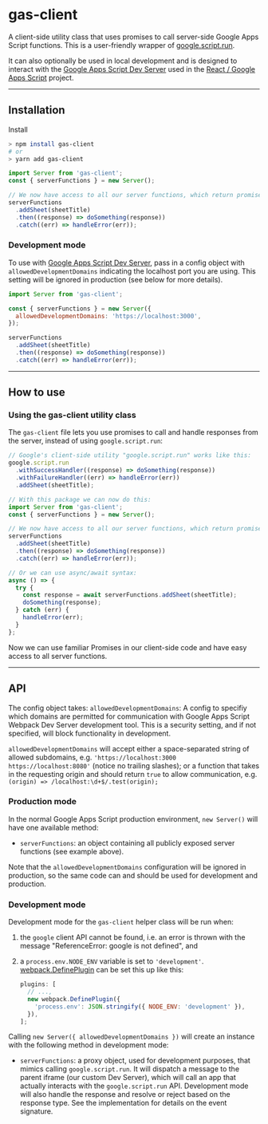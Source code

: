 # gas-client

A client-side utility class that uses promises to call server-side Google Apps Script functions. This is a user-friendly wrapper of [google.script.run](https://developers.google.com/apps-script/guides/html/reference/run).

It can also optionally be used in local development and is designed to interact with the [Google Apps Script Dev Server](https://github.com/enuchi/Google-Apps-Script-Webpack-Dev-Server) used in the [React / Google Apps Script](https://github.com/enuchi/React-Google-Apps-Script) project.

---

## Installation

Install
```bash
> npm install gas-client
# or
> yarn add gas-client
```

```javascript
import Server from 'gas-client';
const { serverFunctions } = new Server();

// We now have access to all our server functions, which return promises
serverFunctions
  .addSheet(sheetTitle)
  .then((response) => doSomething(response))
  .catch((err) => handleError(err));
```

### Development mode

To use with [Google Apps Script Dev Server](https://github.com/enuchi/Google-Apps-Script-Webpack-Dev-Server), pass in a config object with `allowedDevelopmentDomains` indicating the localhost port you are using. This setting will be ignored in production (see below for more details).

```javascript
import Server from 'gas-client';

const { serverFunctions } = new Server({
  allowedDevelopmentDomains: 'https://localhost:3000',
});

serverFunctions
  .addSheet(sheetTitle)
  .then((response) => doSomething(response))
  .catch((err) => handleError(err));
```

---

## How to use

### Using the gas-client utility class

The `gas-client` file lets you use promises to call and handle responses from the server, instead of using `google.script.run`:

```javascript
// Google's client-side utility "google.script.run" works like this:
google.script.run
  .withSuccessHandler((response) => doSomething(response))
  .withFailureHandler((err) => handleError(err))
  .addSheet(sheetTitle);
```

```javascript
// With this package we can now do this:
import Server from 'gas-client';
const { serverFunctions } = new Server();

// We now have access to all our server functions, which return promises
serverFunctions
  .addSheet(sheetTitle)
  .then((response) => doSomething(response))
  .catch((err) => handleError(err));

// Or we can use async/await syntax:
async () => {
  try {
    const response = await serverFunctions.addSheet(sheetTitle);
    doSomething(response);
  } catch (err) {
    handleError(err);
  }
};
```

Now we can use familiar Promises in our client-side code and have easy access to all server functions.

---

## API

The config object takes:
`allowedDevelopmentDomains`: A config to specifiy which domains are permitted for communication with Google Apps Script Webpack Dev Server development tool. This is a security setting, and if not specified, will block functionality in development.

`allowedDevelopmentDomains` will accept either a space-separated string of allowed subdomains, e.g. `'https://localhost:3000 https://localhost:8080'` (notice no trailing slashes); or a function that takes in the requesting origin and should return `true` to allow communication, e.g. `(origin) => /localhost:\d+$/.test(origin);`

### Production mode

In the normal Google Apps Script production environment, `new Server()` will have one available method:

- `serverFunctions`: an object containing all publicly exposed server functions (see example above).

Note that the `allowedDevelopmentDomains` configuration will be ignored in production, so the same code can and should be used for development and production.

### Development mode

Development mode for the `gas-client` helper class will be run when:

1. the `google` client API cannot be found, i.e. an error is thrown with the message "ReferenceError: google is not defined", and

2. a `process.env.NODE_ENV` variable is set to `'development'`. [webpack.DefinePlugin](https://webpack.js.org/plugins/define-plugin/) can be set this up like this:

   ```javascript
   plugins: [
     // ...,
     new webpack.DefinePlugin({
       'process.env': JSON.stringify({ NODE_ENV: 'development' }),
     }),
   ];
   ```

Calling `new Server({ allowedDevelopmentDomains })` will create an instance with the following method in development mode:

- `serverFunctions`: a proxy object, used for development purposes, that mimics calling `google.script.run`. It will dispatch a message to the parent iframe (our custom Dev Server), which will call an app that actually interacts with the `google.script.run` API. Development mode will also handle the response and resolve or reject based on the response type. See the implementation for details on the event signature.
